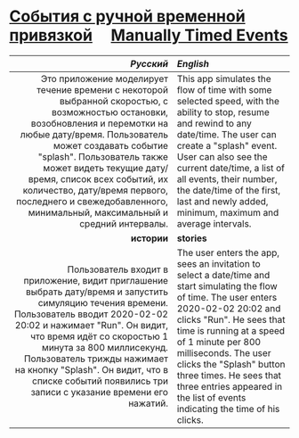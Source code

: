 # [События с ручной временной привязкой](https://github.com/UniBreakfast/manually-timed-events) &nbsp; &nbsp; [Manually&nbsp;Timed&nbsp;Events](https://github.com/UniBreakfast/manually-timed-events)


| *Русский* | *English* |
|-:|:-|
| Это приложение моделирует течение времени с некоторой выбранной скоростью, с возможностью остановки, возобновления и перемотки на любые дату/время. Пользователь может создавать событие "splash". Пользователь также может видеть текущие дату/время, список всех событий, их количество, дату/время первого, последнего и свежедобавленного, минимальный, максимальный и средний интервалы. | This app simulates the flow of time with some selected speed, with the ability to stop, resume and rewind to any date/time. The user can create a "splash" event. User can also see the current date/time, a list of all events, their number, the date/time of the first, last and newly added, minimum, maximum and average intervals. |
| **истории** | **stories** |
| Пользователь входит в приложение, видит приглашение выбрать дату/время и запустить симуляцию течения времени. Пользователь вводит 2020-02-02 20:02 и нажимает "Run". Он видит, что время идёт со скоростью 1 минута за 800 миллисекунд. Пользователь трижды нажимает на кнопку "Splash". Он видит, что в списке событий появились три записи с указание времени его нажатий. | The user enters the app, sees an invitation to select a date/time and start simulating the flow of time. The user enters 2020-02-02 20:02 and clicks "Run". He sees that time is running at a speed of 1 minute per 800 milliseconds. The user clicks the "Splash" button three times. He sees that three entries appeared in the list of events indicating the time of his clicks. |
